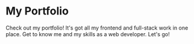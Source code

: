 # My Portfolio

Check out my portfolio! It's got all my frontend and full-stack work in one place. Get to know me and my skills as a web developer. Let's go!
